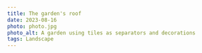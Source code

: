 ```yaml
---
title: The garden's roof
date: 2023-08-16
photo: photo.jpg
photo_alt: A garden using tiles as separators and decorations
tags: Landscape
---
```

